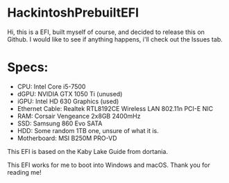 # HackintoshPrebuiltEFI

Hi, this is a EFI, built myself of course, and decided to release this on Github.
I would like to see if anything happens, i'll check out the Issues tab.

# Specs:

- CPU: Intel Core i5-7500
- dGPU: NVIDIA GTX 1050 Ti (unused)
- iGPU: Intel HD 630 Graphics (used)
- Ethernet Cable: Realtek RTL8192CE Wireless LAN 802.11n PCI-E NIC
- RAM: Corsair Vengeance 2x8GB 2400mHz
- SSD: Samsung 860 Evo SATA
- HDD: Some random 1TB one, unsure of what it is.
- Motherboard: MSI B250M PRO-VD

This EFI is based on the Kaby Lake Guide from dortania.

This EFI works for me to boot into Windows and macOS.
Thank you for reading me!
